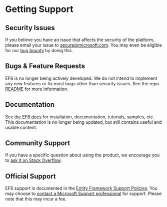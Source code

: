 Getting Support
===============

Security Issues
---------------

If you believe you have an issue that affects the security of the platform, please email your issue to secure@microsoft.com. You may even be eligible for our [bug bounty](https://technet.microsoft.com/en-us/mt764065.aspx) by doing this.

Bugs & Feature Requests
-----------------------

EF6 is no longer being actively developed. We do not intend to implement any new features or fix most bugs other than security issues. See the repo [README](https://github.com/dotnet/ef6/blob/main/README.md) for more information.

Documentation
-------------

See [the EF6 docs](https://docs.microsoft.com/ef/ef6/) for installation, documentation, tutorials, samples, etc. This documentation is no longer being updated, but still contains useful and usable content.

Community Support
-----------------

If you have a specific question about using the product, we encourage you to [ask it on Stack Overflow](https://stackoverflow.com/questions/tagged/entity-framework*).

Official Support
----------------

EF6 support is documented in the [Entity Framework Support Policies](https://docs.microsoft.com/ef/efcore-and-ef6/support). You may choose to [contact a Microsoft Support professional](http://support.microsoft.com/supportforbusiness/productselection?sapId=bec2bc54-b200-6962-301f-f098532f27b2) for support. Please note that this may incur a fee.
